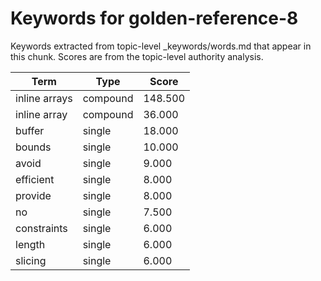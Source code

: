 # Keywords for golden-reference-8

Keywords extracted from topic-level _keywords/words.md that appear in this chunk.
Scores are from the topic-level authority analysis.

| Term | Type | Score |
|------|------|-------|
| inline arrays | compound | 148.500 |
| inline array | compound | 36.000 |
| buffer | single | 18.000 |
| bounds | single | 10.000 |
| avoid | single | 9.000 |
| efficient | single | 8.000 |
| provide | single | 8.000 |
| no | single | 7.500 |
| constraints | single | 6.000 |
| length | single | 6.000 |
| slicing | single | 6.000 |
